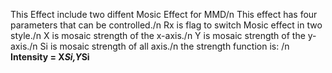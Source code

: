 This Effect include two diffent Mosic Effect for MMD/n
This effect has four parameters that can be controlled./n
Rx is flag to switch Mosic effect in two style./n
X is mosaic strength of the x-axis./n
Y is mosaic strength of the y-axis./n
Si is mosaic strength of all axis./n
the strength function is: /n
**Intensity = X*Si,Y*Si**
